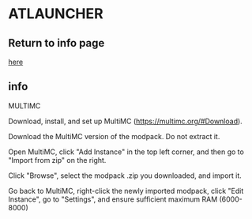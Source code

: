 # ATLAUNCHER 

## Return to info page
[here](https://github.com/Vokuar/Teamladybug/blob/LynxMC/Modpack_Info.MD)

## info
 MULTIMC

 Download, install, and set up MultiMC (https://multimc.org/#Download). 

 Download the MultiMC version of the modpack. Do not extract it.

 Open MultiMC, click "Add Instance" in the top left corner, and then go to "Import from zip" on the right.

 Click "Browse", select the modpack .zip you downloaded, and import it. 

 Go back to MultiMC, right-click the newly imported modpack, click "Edit Instance", go to "Settings", and ensure sufficient maximum RAM (6000-8000)
